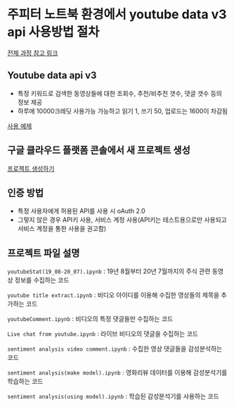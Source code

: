 # 주피터 노트북 환경에서 youtube data v3 api 사용방법 절차

[전체 과정 참고 링크](https://brunch.co.kr/@joypinkgom/49)

## Youtube data api v3
* 특정 키워드로 검색한 동영상들에 대한 조회수, 추천/비추천 갯수, 댓글 갯수 등의 정보 제공
* 하루에 10000크레딧 사용가능 가능하고 읽기 1, 쓰기 50, 업로드는 1600이 차감됨

[사용 예제](https://brunch.co.kr/@joypinkgom/75)

## 구글 클라우드 플랫폼 콘솔에서 새 프로젝트 생성
[프로젝트 생성하기](https://console.cloud.google.com)

## 인증 방법 
* 특정 사용자에게 허용된 API를 사용 시 oAuth 2.0
* 그렇지 않은 경우 API키 사용, 서비스 계정 사용(API키는 테스트용으로만 사용되고 서비스 계정을 통한 사용을 권고함)

## 프로젝트 파일 설명
`youtubeStat(19_08-20_07).ipynb` : 19년 8월부터 20년 7월까지의 주식 관련 동영상 정보를 수집하는 코드

`youtube title extract.ipynb` : 비디오 아이디를 이용해 수집한 영상들의 제목을 추가하는 코드

`youtubeComment.ipynb` : 비디오의 특정 댓글들만 수집하는 코드

`Live chat from youtube.ipynb` : 라이브 비디오의 댓글을 수집하는 코드

`sentiment analysis video comment.ipynb` : 수집한 영상 댓글들을 감성분석하는 코드

`sentiment analysis(make model).ipynb` : 영화리뷰 데이터를 이용해 감성분석기를 학습하는 코드

`sentiment analysis(using model).ipynb` : 학습된 감성분석기를 사용하는 코드

